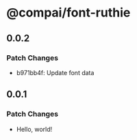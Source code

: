 # @compai/font-ruthie

## 0.0.2

### Patch Changes

- b971bb4f: Update font data

## 0.0.1

### Patch Changes

- Hello, world!
